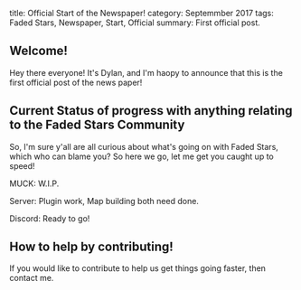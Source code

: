 title: Official Start of the Newspaper!
category: Septemmber 2017
tags: Faded Stars, Newspaper, Start, Official
summary: First official post.

## Welcome!
Hey there everyone! It's Dylan, and I'm haopy to announce that this is the first official post 
of the news paper!

## Current Status of progress with anything relating to the Faded Stars Community
So, I'm sure y'all are all curious about what's going on with Faded Stars, which who can blame 
you? So here we go, let me get you caught up to speed!

MUCK: W.I.P.

Server: Plugin work, Map building both need done.

Discord: Ready to go!

## How to help by contributing!
If you would like to contribute to help us get things going faster, then contact me.
